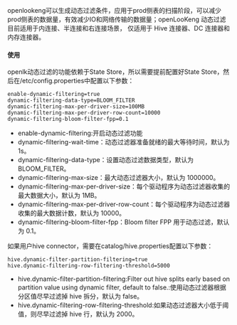 openlookeng可以生成动态过滤条件，应用于prod侧表的扫描阶段，可以减少prod侧表的数据量，有效减少IO和网络传输的数据量；openLooKeng 动态过滤目前适用于内连接、半连接和右连接场景， 仅适用于 Hive 连接器、DC 连接器和内存连接器。 
#### 使用
openlk动态过滤的功能依赖于State Store，所以需要提前配置好State Store，然后在/etc/config.properties中配置以下参数：
```
enable-dynamic-filtering=true
dynamic-filtering-data-type=BLOOM_FILTER
dynamic-filtering-max-per-driver-size=100MB
dynamic-filtering-max-per-driver-row-count=10000
dynamic-filtering-bloom-filter-fpp=0.1
```
* enable-dynamic-filtering:开启动态过滤功能
* dynamic-filtering-wait-time：动态过滤器准备就绪的最大等待时间，默认为 1s。 
* dynamic-filtering-data-type：设置动态过滤数据类型，默认为 BLOOM_FILTER。 
* dynamic-filtering-max-size：最大动态过滤器大小，默认为 1000000。  
* dynamic-filtering-max-per-driver-size：每个驱动程序为动态过滤器收集的最大数据大小，默认为 1MB。 
* dynamic-filtering-max-per-driver-row-count：每个驱动程序为动态过滤器收集的最大数据计数，默认为 10000。 
* dynamic-filtering-bloom-filter-fpp：Bloom filter FPP 用于动态过滤，默认为 0.1。 

如果用户hive connector，需要在catalog/hive.properties配置以下参数：
```
hive.dynamic-filter-partition-filtering=true
hive.dynamic-filtering-row-filtering-threshold=5000
```
* hive.dynamic-filter-partition-filtering:Filter out hive splits early based on partition value using dynamic filter, default to false.:使用动态过滤器根据分区值尽早过滤掉 hive 拆分，默认为 false。 
* hive.dynamic-filtering-row-filtering-threshold:如果动态过滤器大小低于阈值，则尽早过滤掉 hive 行，默认为 2000。 

